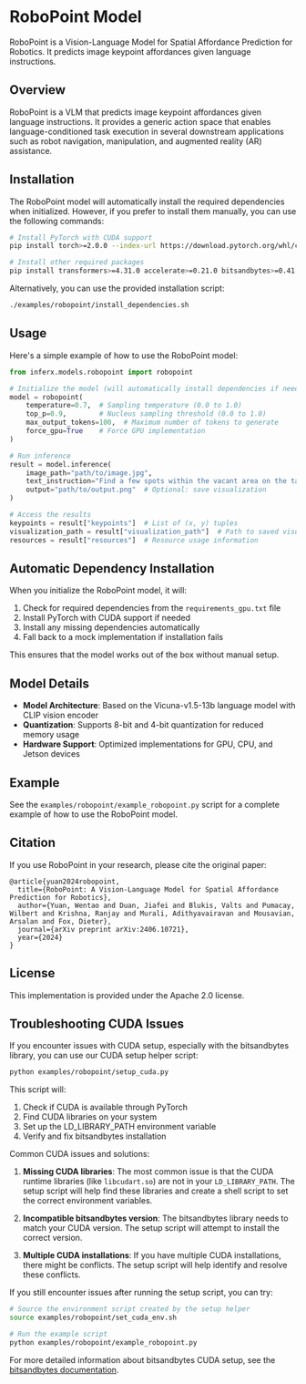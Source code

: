 # RoboPoint Model

RoboPoint is a Vision-Language Model for Spatial Affordance Prediction for Robotics. It predicts image keypoint affordances given language instructions.

## Overview

RoboPoint is a VLM that predicts image keypoint affordances given language instructions. It provides a generic action space that enables language-conditioned task execution in several downstream applications such as robot navigation, manipulation, and augmented reality (AR) assistance.

## Installation

The RoboPoint model will automatically install the required dependencies when initialized. However, if you prefer to install them manually, you can use the following commands:

```bash
# Install PyTorch with CUDA support
pip install torch>=2.0.0 --index-url https://download.pytorch.org/whl/cu118

# Install other required packages
pip install transformers>=4.31.0 accelerate>=0.21.0 bitsandbytes>=0.41.0 pillow>=9.0.0 numpy>=1.24.0 huggingface_hub>=0.16.4
```

Alternatively, you can use the provided installation script:

```bash
./examples/robopoint/install_dependencies.sh
```

## Usage

Here's a simple example of how to use the RoboPoint model:

```python
from inferx.models.robopoint import robopoint

# Initialize the model (will automatically install dependencies if needed)
model = robopoint(
    temperature=0.7,  # Sampling temperature (0.0 to 1.0)
    top_p=0.9,        # Nucleus sampling threshold (0.0 to 1.0)
    max_output_tokens=100,  # Maximum number of tokens to generate
    force_gpu=True    # Force GPU implementation
)

# Run inference
result = model.inference(
    image_path="path/to/image.jpg",
    text_instruction="Find a few spots within the vacant area on the table.",
    output="path/to/output.png"  # Optional: save visualization
)

# Access the results
keypoints = result["keypoints"]  # List of (x, y) tuples
visualization_path = result["visualization_path"]  # Path to saved visualization
resources = result["resources"]  # Resource usage information
```

## Automatic Dependency Installation

When you initialize the RoboPoint model, it will:

1. Check for required dependencies from the `requirements_gpu.txt` file
2. Install PyTorch with CUDA support if needed
3. Install any missing dependencies automatically
4. Fall back to a mock implementation if installation fails

This ensures that the model works out of the box without manual setup.

## Model Details

- **Model Architecture**: Based on the Vicuna-v1.5-13b language model with CLIP vision encoder
- **Quantization**: Supports 8-bit and 4-bit quantization for reduced memory usage
- **Hardware Support**: Optimized implementations for GPU, CPU, and Jetson devices

## Example

See the `examples/robopoint/example_robopoint.py` script for a complete example of how to use the RoboPoint model.

## Citation

If you use RoboPoint in your research, please cite the original paper:

```
@article{yuan2024robopoint,
  title={RoboPoint: A Vision-Language Model for Spatial Affordance Prediction for Robotics},
  author={Yuan, Wentao and Duan, Jiafei and Blukis, Valts and Pumacay, Wilbert and Krishna, Ranjay and Murali, Adithyavairavan and Mousavian, Arsalan and Fox, Dieter},
  journal={arXiv preprint arXiv:2406.10721},
  year={2024}
}
```

## License

This implementation is provided under the Apache 2.0 license.

## Troubleshooting CUDA Issues

If you encounter issues with CUDA setup, especially with the bitsandbytes library, you can use our CUDA setup helper script:

```bash
python examples/robopoint/setup_cuda.py
```

This script will:
1. Check if CUDA is available through PyTorch
2. Find CUDA libraries on your system
3. Set up the LD_LIBRARY_PATH environment variable
4. Verify and fix bitsandbytes installation

Common CUDA issues and solutions:

1. **Missing CUDA libraries**: The most common issue is that the CUDA runtime libraries (like `libcudart.so`) are not in your `LD_LIBRARY_PATH`. The setup script will help find these libraries and create a shell script to set the correct environment variables.

2. **Incompatible bitsandbytes version**: The bitsandbytes library needs to match your CUDA version. The setup script will attempt to install the correct version.

3. **Multiple CUDA installations**: If you have multiple CUDA installations, there might be conflicts. The setup script will help identify and resolve these conflicts.

If you still encounter issues after running the setup script, you can try:

```bash
# Source the environment script created by the setup helper
source examples/robopoint/set_cuda_env.sh

# Run the example script
python examples/robopoint/example_robopoint.py
```

For more detailed information about bitsandbytes CUDA setup, see the [bitsandbytes documentation](https://github.com/TimDettmers/bitsandbytes). 